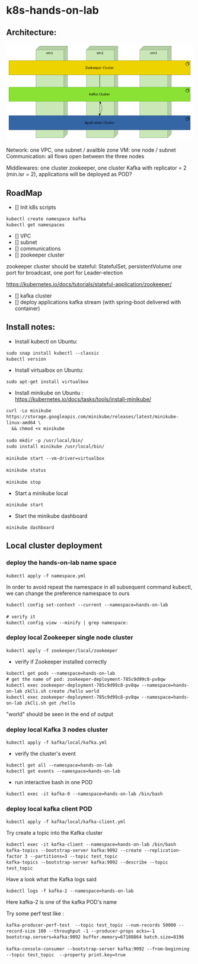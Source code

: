 # k8s-hands-on-lab

## Architecture:

![Architecture](images/k8s-test.bmp)

Network: one VPC, one subnet / availble zone
VM: one node / subnet
Communication: all flows open between the three nodes

Middlewares: one cluster zookeeper, one cluster Kafka with replicator = 2 (min.isr = 2), applications will be deployed as POD?

## RoadMap

* [] Init k8s scripts

```
kubectl create namespace kafka
kubectl get namespaces
```

* [] VPC
* [] subnet
* [] communications
* [] zookeeper cluster

zookeeper cluster should be stateful: StatefulSet, persistentVolume
one port for broadcast, one port for Leader-election

https://kubernetes.io/docs/tutorials/stateful-application/zookeeper/


* [] kafka cluster
* [] deploy applications kafka stream (with spring-boot delivered with container)


## Install notes:

* Install kubectl on Ubuntu:
```
sudo snap install kubectl --classic
kubectl version
```

* Install virtualbox on Ubuntu:
```
sudo apt-get install virtualbox
```

* Install minikube on Ubuntu : 
https://kubernetes.io/docs/tasks/tools/install-minikube/
```
curl -Lo minikube https://storage.googleapis.com/minikube/releases/latest/minikube-linux-amd64 \
  && chmod +x minikube

sudo mkdir -p /usr/local/bin/
sudo install minikube /usr/local/bin/

minikube start --vm-driver=virtualbox

minikube status

minikube stop

```

* Start a minikube local

```
minikube start
```

* Start the minikube dashboard

```
minikube dashboard
```

## Local cluster deployment

### deploy the hands-on-lab name space

```
kubectl apply -f namespace.yml
```

In order to avoid repeat the namespace in all subsequent command kubectl, we can change the preference namespace to ours

```
kubectl config set-context --current --namespace=hands-on-lab

# verify it
kubectl config view --minify | grep namespace:
```

### deploy local Zookeeper single node cluster

```
kubectl apply -f zookeeper/local/zookeeper
```

* verify if Zookeeper installed correctly

 ```
kubectl get pods --namespace=hands-on-lab
# get the name of pod: zookeeper-deployment-785c9d99c8-pv8qw
kubectl exec zookeeper-deployment-785c9d99c8-pv8qw --namespace=hands-on-lab zkCli.sh create /hello world
kubectl exec zookeeper-deployment-785c9d99c8-pv8qw --namespace=hands-on-lab zkCli.sh get /hello
```

"world" should be seen in the end of output

### deploy local Kafka 3 nodes cluster

```
kubectl apply -f kafka/local/kafka.yml
```

* verify the cluster's event

```
kubectl get all --namespace=hands-on-lab
kubectl get events --namespace=hands-on-lab
```

* run interactive bash in one POD

```
kubectl exec -it kafka-0 --namespace=hands-on-lab /bin/bash
```

### deploy local kafka client POD

```
kubectl apply -f kafka/local/kafka-client.yml
```

Try create a topic into the Kafka cluster

```
kubectl exec -it kafka-client --namespace=hands-on-lab /bin/bash
kafka-topics --bootstrap-server kafka:9092 --create --replication-factor 3 --partitions=3 --topic test_topic
kafka-topics --bootstrap-server kafka:9092 --describe --topic test_topic
```

Have a look what the Kafka logs said

```
kubectl logs -f kafka-2 --namespace=hands-on-lab
```

Here kafka-2 is one of the kafka POD's name

Try some perf test like :

```
kafka-producer-perf-test  --topic test_topic --num-records 50000 --record-size 100 --throughput -1 --producer-props acks=-1 bootstrap.servers=kafka:9092 buffer.memory=67108864 batch.size=8196

kafka-console-consumer --bootstrap-server kafka:9092 --from-beginning --topic test_topic  --property print.key=true
```

